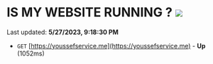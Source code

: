 # IS MY WEBSITE RUNNING ? [![](https://img.shields.io/static/v1?label=Sponsor&message=%E2%9D%A4&logo=GitHub&color=%23fe8e86)](https://github.com/sponsors/<username>)

Last updated: **5/27/2023, 9:18:30 PM**

- `GET` [https://youssefservice.me](https://youssefservice.me) - **Up** (1052ms)
